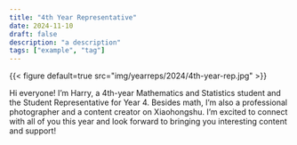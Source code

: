 ```yaml
---
title: "4th Year Representative"
date: 2024-11-10
draft: false
description: "a description"
tags: ["example", "tag"]
---
```

{{< figure default=true src="img/yearreps/2024/4th-year-rep.jpg" >}}

Hi everyone! I’m Harry, a 4th-year Mathematics and Statistics student and the Student Representative for Year 4. Besides math, I’m also a professional photographer and a content creator on Xiaohongshu. I’m excited to connect with all of you this year and look forward to bringing you interesting content and support!
